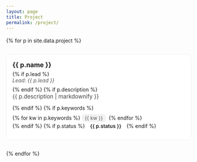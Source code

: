 ```yaml
---
layout: page
title: Project
permalink: /project/
---
```


<style>
.projects-grid {
  display: grid;
  grid-template-columns: repeat(auto-fill, minmax(280px, 1fr));
  gap: 28px;
  margin-top: 18px;
}
.project {
  text-align: left;
  padding: 18px 16px;
  background: #fff;
  border: 1px solid #eee;
  border-radius: 14px;
  transition: box-shadow 0.2s ease;
}
.project:hover {
  box-shadow: 0 3px 10px rgba(0,0,0,0.1);
}
.project .name {
  font-size: 1.1rem;
  font-weight: 700;
  margin-bottom: 6px;
}
.project .lead {
  color: #555;
  font-style: italic;
  margin-bottom: 8px;
}
.project .description {
  color: #444;
  font-size: 0.95rem;
  line-height: 1.5;
  margin-bottom: 10px;
}
.project .keywords {
  margin-top: 6px;
}
.project .keyword {
  display: inline-block;
  background: #f2f2f2;
  color: #555;
  font-size: 0.85rem;
  padding: 3px 8px;
  border-radius: 8px;
  margin: 2px 4px 0 0;
}
.project .status {
  display: inline-block;
  font-weight: 600;
  font-size: 0.85rem;
  padding: 3px 10px;
  border-radius: 8px;
  margin-bottom: 8px;
}

.project .status.active {
  background: #e6f4ea;
  color: #137333;
}

.project .status.completed {
  background: #fce8e6;
  color: #a50e0e;
}

</style>

<div class="projects-grid">
{% for p in site.data.project %}
  <div class="project">
    <div class="name">{{ p.name }}</div>
    {% if p.lead %}
      <div class="lead">Lead: {{ p.lead }}</div>
    {% endif %}
    {% if p.description %}
      <div class="description">{{ p.description | markdownify }}</div>
    {% endif %}
    {% if p.keywords %}
      <div class="keywords">
        {% for kw in p.keywords %}
          <span class="keyword">{{ kw }}</span>
        {% endfor %}
      </div>
    {% endif %}
    {% if p.status %}
        <div class="status {{ p.status | downcase }}">{{ p.status }}</div>
    {% endif %}

  </div>
{% endfor %}
</div>
